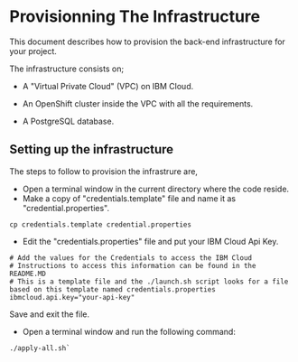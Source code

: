 # Provisionning The Infrastructure

This document describes how to provision the back-end infrastructure for your project.

The infrastructure consists on;

- A "Virtual Private Cloud" (VPC) on IBM Cloud.

- An OpenShift cluster inside the VPC with all the requirements.

- A PostgreSQL database.

  

## Setting up the infrastructure

The steps to follow to provision the infrastrure are,

- Open a terminal window in the current directory where the code reside.
- Make a copy of "credentials.template" file and name it as "credential.properties".	

```shell
cp credentials.template credential.properties
```

- Edit the "credentials.properties" file and put your IBM Cloud Api Key.

```properties
# Add the values for the Credentials to access the IBM Cloud
# Instructions to access this information can be found in the README.MD
# This is a template file and the ./launch.sh script looks for a file based on this template named credentials.properties
ibmcloud.api.key="your-api-key"
```

Save and exit the file.

- Open a terminal window and run the following command:


```shell
./apply-all.sh`
```


